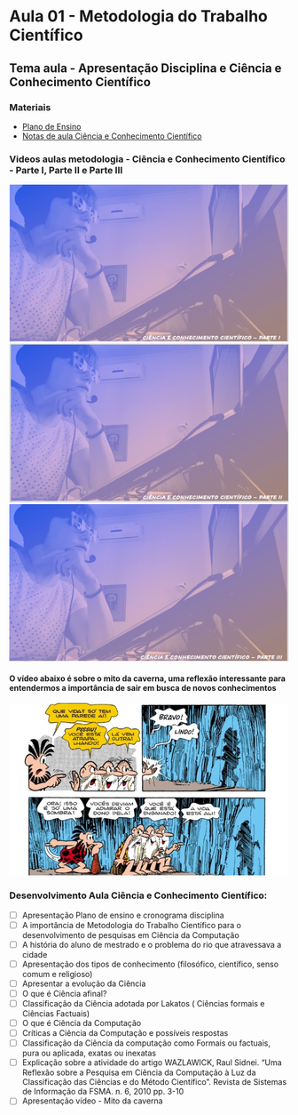 # Aula 01 - Metodologia do Trabalho Científico
## Tema aula - Apresentação Disciplina e Ciência e Conhecimento Científico

### Materiais
- [Plano de Ensino](plano_ensino_metodologia_2021_2.pdf)
- [Notas de aula Ciência e Conhecimento Científico](aula_ciencia_conhecimento.pdf)

### Videos aulas metodologia -  Ciência e Conhecimento Científico - Parte I, Parte II e Parte III
[![Ciência e Conhecimento Científico PARTE I](capa_1.png)]()
[![Ciência e Conhecimento Científico PARTE II](capa_2.png)]()
[![Ciência e Conhecimento Científico PARTE III](capa_3.png)]()

####  O vídeo abaixo é sobre o mito da caverna, uma reflexão interessante para entendermos a importância de sair em busca de novos conhecimentos

[![material complementar](mito.png)](https://www.youtube.com/watch?v=XoU4YAhJzLY)

### Desenvolvimento Aula Ciência e Conhecimento Científico: 

- [ ]  Apresentação Plano de ensino e cronograma disciplina
- [ ]  A importância de Metodologia do Trabalho Científico para o desenvolvimento de pesquisas em Ciência da Computação
- [ ]  A história do aluno de mestrado e o problema do rio que atravessava a cidade
- [ ]  Apresentação dos tipos de conhecimento (filosófico, científico, senso comum e religioso)
- [ ]  Apresentar a evolução da Ciência
- [ ]  O que é Ciência afinal? 
- [ ]  Classificação da Ciência adotada por Lakatos ( Ciências formais e Ciências Factuais)
- [ ]  O que é Ciência da Computação
- [ ]  Críticas a Ciência da Computação e possíveis respostas
- [ ]  Classificação da Ciência da computação como Formais ou factuais, pura ou aplicada, exatas ou inexatas
- [ ]  Explicação sobre a atividade do artigo WAZLAWICK, Raul Sidnei. “Uma Reflexão sobre a Pesquisa em Ciência da Computação à Luz da Classificação das Ciências e do Método Científico”. Revista de Sistemas de Informação da FSMA. n. 6, 2010 pp. 3-10
- [ ]  Apresentação vídeo - Mito da caverna
